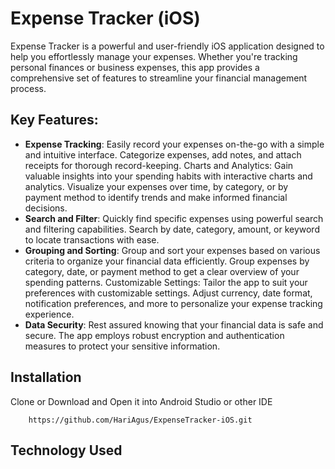 # Expense Tracker (iOS)

Expense Tracker is a powerful and user-friendly iOS application designed to help you effortlessly manage your expenses. Whether you're tracking personal finances or business expenses, this app provides a comprehensive set of features to streamline your financial management process.

## Key Features:
- <b>Expense Tracking</b>: Easily record your expenses on-the-go with a simple and intuitive interface. Categorize expenses, add notes, and attach receipts for thorough record-keeping.
Charts and Analytics: Gain valuable insights into your spending habits with interactive charts and analytics. Visualize your expenses over time, by category, or by payment method to identify trends and make informed financial decisions.
- <b>Search and Filter</b>: Quickly find specific expenses using powerful search and filtering capabilities. Search by date, category, amount, or keyword to locate transactions with ease.
- <b>Grouping and Sorting</b>: Group and sort your expenses based on various criteria to organize your financial data efficiently. Group expenses by category, date, or payment method to get a clear overview of your spending patterns.
Customizable Settings: Tailor the app to suit your preferences with customizable settings. Adjust currency, date format, notification preferences, and more to personalize your expense tracking experience.
- <b>Data Security</b>: Rest assured knowing that your financial data is safe and secure. The app employs robust encryption and authentication measures to protect your sensitive information.


## Installation

Clone or Download and Open it into Android Studio or other IDE
```
    https://github.com/HariAgus/ExpenseTracker-iOS.git
```

## Technology Used
